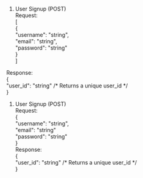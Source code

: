 1. User Signup (POST)  
Request:  
[  
  {  
    "username": "string",  
    "email": "string",  
    "password": "string"  
  }  
]  

Response:  
{  
    "user_id": "string" /* Returns a unique user_id */  
}  

1. User Signup (POST)  
   Request:  
       {  
         "username": "string",  
         "email": "string"  
         "password": "string"  
       }  
   Response:  
  {    
       "user_id": "string" /* Returns a unique user_id */  
  }    
